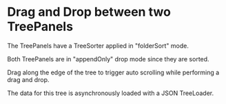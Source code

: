 # Drag and Drop between two TreePanels #

The TreePanels have a TreeSorter applied in "folderSort" mode.

Both TreePanels are in "appendOnly" drop mode since they are sorted.

Drag along the edge of the tree to trigger auto scrolling while performing a drag and drop.

The data for this tree is asynchronously loaded with a JSON TreeLoader.
